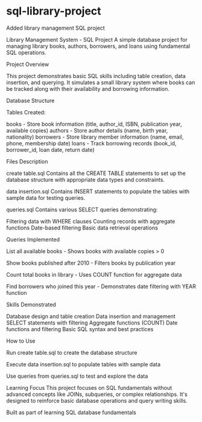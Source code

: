 # sql-library-project
Added library management SQL project

Library Management System - SQL Project
A simple database project for managing library books, authors, borrowers, and loans using fundamental SQL operations.

Project Overview

This project demonstrates basic SQL skills including table creation, data insertion, and querying. It simulates a small library system where books can be tracked along with their availability and borrowing information.

Database Structure


Tables Created:

books - Store book information (title, author_id, ISBN, publication year, available copies)
authors - Store author details (name, birth year, nationality)
borrowers - Store library member information (name, email, phone, membership date)
loans - Track borrowing records (book_id, borrower_id, loan date, return date)

Files Description

create table.sql
Contains all the CREATE TABLE statements to set up the database structure with appropriate data types and constraints.

data insertion.sql
Contains INSERT statements to populate the tables with sample data for testing queries.

queries.sql
Contains various SELECT queries demonstrating:

Filtering data with WHERE clauses
Counting records with aggregate functions
Date-based filtering
Basic data retrieval operations

Queries Implemented

List all available books - Shows books with available copies > 0

Show books published after 2010 - Filters books by publication year

Count total books in library - Uses COUNT function for aggregate data

Find borrowers who joined this year - Demonstrates date filtering with YEAR function


Skills Demonstrated

Database design and table creation
Data insertion and management
SELECT statements with filtering
Aggregate functions (COUNT)
Date functions and filtering
Basic SQL syntax and best practices

How to Use

Run create table.sql to create the database structure

Execute data insertion.sql to populate tables with sample data

Use queries from queries.sql to test and explore the data

Learning Focus
This project focuses on SQL fundamentals without advanced concepts like JOINs, subqueries, or complex relationships. It's designed to reinforce basic database operations and query writing skills.

Built as part of learning SQL database fundamentals
